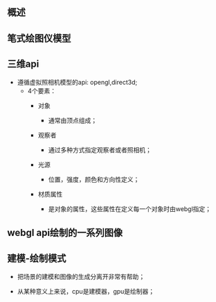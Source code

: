 ## 概述

## 笔式绘图仪模型

## 三维api

* 遵循虚拟照相机模型的api: opengl,direct3d;
  - 4个要素： 
    - 对象
      - 通常由顶点组成；

    - 观察者
      - 通过多种方式指定观察者或者照相机；

    - 光源
      - 位置，强度，颜色和方向性定义；

    - 材质属性
      - 是对象的属性，这些属性在定义每一个对象时由webgl指定；

## webgl api绘制的一系列图像

## 建模-绘制模式

* 把场景的建模和图像的生成分离开非常有帮助；

* 从某种意义上来说，cpu是建模器，gpu是绘制器；